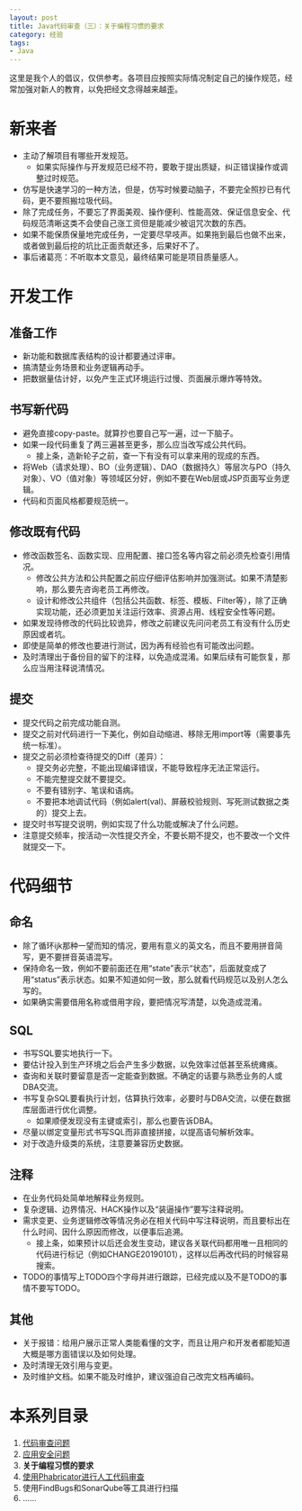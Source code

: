 ```yaml
---
layout: post
title: Java代码审查（三）：关于编程习惯的要求
category: 经验
tags: 
- Java
---
```

这里是我个人的倡议，仅供参考。各项目应按照实际情况制定自己的操作规范，经常加强对新人的教育，以免把经文念得越来越歪。
<!-- more -->

# 新来者
* 主动了解项目有哪些开发规范。
    * 如果实际操作与开发规范已经不符，要敢于提出质疑，纠正错误操作或调整过时规范。
* 仿写是快速学习的一种方法，但是，仿写时候要动脑子，不要完全照抄已有代码，更不要照搬垃圾代码。
* 除了完成任务，不要忘了界面美观、操作便利、性能高效、保证信息安全、代码规范清晰这类不会使自己涨工资但是能减少被诅咒次数的东西。
* 如果不能保质保量地完成任务，一定要尽早吱声。如果拖到最后也做不出来，或者做到最后挖的坑比正面贡献还多，后果好不了。
* 事后诸葛亮：不听取本文意见，最终结果可能是项目质量感人。

# 开发工作
## 准备工作
* 新功能和数据库表结构的设计都要通过评审。
* 搞清楚业务场景和业务逻辑再动手。
* 把数据量估计好，以免产生正式环境运行过慢、页面展示爆炸等特效。

## 书写新代码
* 避免直接copy-paste。就算抄也要自己写一遍，过一下脑子。
* 如果一段代码重复了两三遍甚至更多，那么应当改写成公共代码。
    * 接上条，造新轮子之前，查一下有没有可以拿来用的现成的东西。
* 将Web（请求处理）、BO（业务逻辑）、DAO（数据持久）等层次与PO（持久对象）、VO（值对象）等领域区分好，例如不要在Web层或JSP页面写业务逻辑。
* 代码和页面风格都要规范统一。

## 修改既有代码
* 修改函数签名、函数实现、应用配置、接口签名等内容之前必须先检查引用情况。
    * 修改公共方法和公共配置之前应仔细评估影响并加强测试。如果不清楚影响，那么要先咨询老员工再修改。
    * 设计和修改公共组件（包括公共函数、标签、模板、Filter等），除了正确实现功能，还必须更加关注运行效率、资源占用、线程安全性等问题。
* 如果发现待修改的代码比较诡异，修改之前建议先问问老员工有没有什么历史原因或者坑。
* 即使是简单的修改也要进行测试，因为再有经验也有可能改出问题。
* 及时清理出于备份目的留下的注释，以免造成混淆。如果后续有可能恢复，那么应当用注释说清情况。

## 提交
* 提交代码之前完成功能自测。
* 提交之前对代码进行一下美化，例如自动缩进、移除无用import等（需要事先统一标准）。
* 提交之前必须检查待提交的Diff（差异）：
    * 提交务必完整，不能出现编译错误，不能导致程序无法正常运行。
    * 不能完整提交就不要提交。
    * 不要有错别字、笔误和语病。
    * 不要把本地调试代码（例如alert(val)、屏蔽校验规则、写死测试数据之类的）提交上去。
* 提交时书写提交说明，例如实现了什么功能或解决了什么问题。
* 注意提交频率，按活动一次性提交齐全，不要长期不提交，也不要改一个文件就提交一下。

# 代码细节
## 命名
* 除了循环ijk那种一望而知的情况，要用有意义的英文名，而且不要用拼音简写，更不要拼音英语混写。
* 保持命名一致，例如不要前面还在用“state”表示“状态”，后面就变成了用“status”表示状态。如果不知道如何一致，那么就看代码规范以及别人怎么写的。
* 如果确实需要借用名称或借用字段，要把情况写清楚，以免造成混淆。

## SQL
* 书写SQL要实地执行一下。
* 要估计投入到生产环境之后会产生多少数据，以免效率过低甚至系统瘫痪。
* 查询和关联时要留意是否一定能查到数据。不确定的话要与熟悉业务的人或DBA交流。
* 书写复杂SQL要看执行计划，估算执行效率，必要时与DBA交流，以便在数据库层面进行优化调整。
    * 如果顺便发现没有主键或索引，那么也要告诉DBA。
* 尽量以绑定变量形式书写SQL而非直接拼接，以提高语句解析效率。
* 对于改造升级类的系统，注意要兼容历史数据。

## 注释
* 在业务代码处简单地解释业务规则。
* 复杂逻辑、边界情况、HACK操作以及“装逼操作”要写注释说明。
* 需求变更、业务逻辑修改等情况务必在相关代码中写注释说明，而且要标出在什么时间、因什么原因而修改，以便事后追溯。
    * 接上条，如果预计以后还会发生变动，建议各关联代码都用唯一且相同的代码进行标记（例如CHANGE20190101），这样以后再改代码的时候容易搜索。
* TODO的事情写上TODO四个字母并进行跟踪，已经完成以及不是TODO的事情不要写TODO。

## 其他
* 关于报错：给用户展示正常人类能看懂的文字，而且让用户和开发者都能知道大概是哪方面错误以及如何处理。
* 及时清理无效引用与变更。
* 及时维护文档。如果不能及时维护，建议强迫自己改完文档再编码。

# 本系列目录
1. [代码审查问题](/2019/01/02/java-code-review-1)
2. [应用安全问题](/2019/01/03/java-code-review-2)
3. **关于编程习惯的要求**
4. [使用Phabricator进行人工代码审查](/2019/02/06/java-code-review-4)
5. 使用FindBugs和SonarQube等工具进行扫描
6. ……
